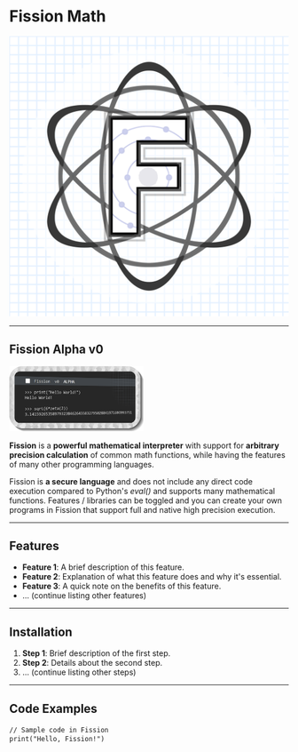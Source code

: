 # Fission Math

<p align="center">
  <img src="FissionlogoSpectre.png" alt="Fission Logo">
</p>

---
## Fission Alpha v0
<p align="left">
  <img src="Fissionv0alphaSticker.png" alt="Code example in Fission" width="48%" height="48%">
</p>


**Fission** is a **powerful mathematical interpreter** with support for **arbitrary precision calculation** of common math functions, while having the features of many other programming languages. 

Fission is **a secure language** and does not include any direct code execution compared to Python's *eval()* and supports many mathematical functions. Features / libraries can be toggled and you can create your own programs in Fission that support full and native high precision execution. 


---

## Features

- **Feature 1**: A brief description of this feature.
- **Feature 2**: Explanation of what this feature does and why it's essential.
- **Feature 3**: A quick note on the benefits of this feature.
- ... (continue listing other features)

---

## Installation

1. **Step 1**: Brief description of the first step.
2. **Step 2**: Details about the second step.
3. ... (continue listing other steps)

---

## Code Examples

```fission
// Sample code in Fission
print("Hello, Fission!")
